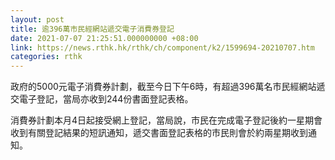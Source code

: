 ```yaml
---
layout: post
title: 逾396萬市民經網站遞交電子消費券登記
date: 2021-07-07 21:25:51.000000000 +08:00
link: https://news.rthk.hk/rthk/ch/component/k2/1599694-20210707.htm
categories: rthk
---
```


政府的5000元電子消費券計劃，截至今日下午6時，有超過396萬名市民經網站遞交電子登記，當局亦收到244份書面登記表格。

消費券計劃本月4日起接受網上登記，當局說，市民在完成電子登記後約一星期會收到有關登記結果的短訊通知，遞交書面登記表格的市民則會於約兩星期收到通知。
